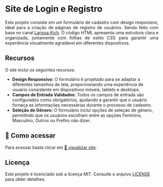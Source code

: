 # Site de Login e Registro
<p align="justify">Este projeto consiste em um formulário de cadastro com design responsivo, ideal para a criação de páginas de registro de usuários. Sendo feito com base no canal <a href="https://www.youtube.com/@larissakich" target="_blank">Larissa Kich</a>. O código HTML apresenta uma estrutura clara e organizada, juntamente com folhas de estilo CSS para garantir uma experiência visualmente agradável em diferentes dispositivos.</p>

## Recursos
O site inclui os seguintes recursos:
- **Design Responsivo:** O formulário é projetado para se adaptar a diferentes tamanhos de tela, proporcionando uma experiência de usuário consistente em dispositivos móveis, tablets e desktops.
- **Campos de Entrada Validados:** Todos os campos de entrada são configurados como obrigatórios, ajudando a garantir que o usuário forneça as informações necessárias durante o processo de cadastro.
-  **Seleção de Gênero:** O formulário inclui opções de seleção de gênero, permitindo que os usuários escolham entre as opções Feminino, Masculino, Outros ou Prefiro não dizer.

## 🚀 Como acessar
Para acessar basta clicar em <a href="https://lucas-brasil-silva.github.io/Projeto_Formulario_Cadastro/" target="_blank">🔗 visualizar site</a>.

## Licença
Este projeto é licenciado sob a licença MIT. Consulte o arquivo <a href="LICENSE">LICENSE</a> para obter detalhes.
